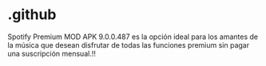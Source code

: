 # .github
Spotify Premium MOD APK 9.0.0.487 es la opción ideal para los amantes de la música que desean disfrutar de todas las funciones premium sin pagar una suscripción mensual.!!
